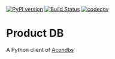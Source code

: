 [![PyPI version](https://badge.fury.io/py/productdb.svg)](https://badge.fury.io/py/productdb) [![Build Status](https://travis-ci.org/simonsobs/productdb.svg?branch=master)](https://travis-ci.org/simonsobs/productdb) [![codecov](https://codecov.io/gh/simonsobs/productdb/branch/master/graph/badge.svg)](https://codecov.io/gh/simonsobs/productdb)

# Product DB

A Python client of [Acondbs](https://github.com/simonsobs/acondbs)


